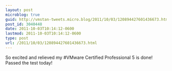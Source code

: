 ```yaml
---
layout: post
microblog: true
guid: http://vmstan-tweets.micro.blog/2011/10/03/120894427601436673.html
post_id: 3040448
date: 2011-10-03T10:14:12-0600
lastmod: 2011-10-03T10:14:12-0600
type: post
url: /2011/10/03/120894427601436673.html
---
```

So excited and relieved my #VMware Certified Professional 5 is done! Passed the test today!
